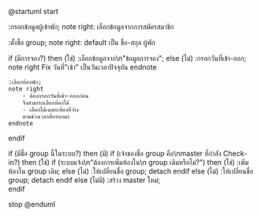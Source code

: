 @startuml
start

:กรอกข้อมูลผู้เข้าพัก;
note right: เลือกข้อมูลจากการสมัครสมาชิก

:ตั้งชื่อ group;
note right: default เป็น ชื่อ-สกุล ผู้พัก

if (มีการจอง?) then (ใช่)
    :เลือกข้อมูลจาก\n"ข้อมูลการจอง";
else (ไม่)
    :กรอกวันที่เข้า-ออก;
    note right
        Fix วันที่"เข้า"
        เป็นวันเวลาปัจจุบัน
    endnote

    :เลือกห้องพัก;
    note right
        - ต้องกรอกวันที่เข้า-ออกก่อน
        จึงสามารถเลือกห้องได้
        - เลือกได้เฉพาะห้องที่ว่าง
        ตามช่วงเวลาที่กรอกมา
    endnote

endif
  
if (มีชื่อ group นี้ในระบบ?) then (มี)
    if (เจ้าของชื่อ group คือ\nmaster ที่กำลัง Check-in?) then (ใช่)
        if (ระบบแจ้ง\n"ต้องการเพิ่มห้องใน\n group เดิมหรือไม่?") then (ใช่)
        :เพิ่มห้องใน group เดิม;
        else (ไม่)
            :ให้เปลี่ยนชื่อ group;
            detach
        endif
    else (ไม่)
        :ให้เปลี่ยนชื่อ group;
        detach
    endif
else (ไม่มี)
    :สร้าง master ใหม่;    
endif

stop
@enduml